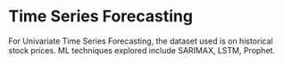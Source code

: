 # Time Series Forecasting

For Univariate Time Series Forecasting, the dataset used is on historical stock prices. ML techniques explored include SARIMAX, LSTM, Prophet.


